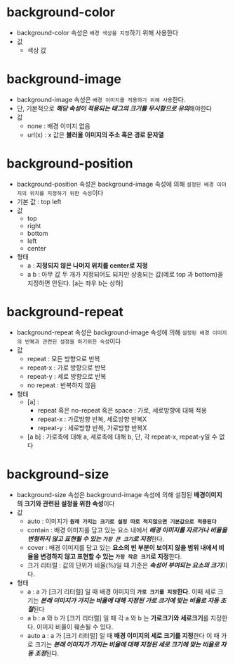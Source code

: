 # background-color
* background-color 속성은 `배경 색상을 지정`하기 위해 사용한다
* 값
    * 색상 값
# background-image
* background-image 속성은 `배경 이미지를 적용하기 위해 사용`한다.
* 단, 기본적으로 ***해당 속성이 적용되는 태그의 크기를 무시함으로 유의***해야한다
* 값
    * none : 배경 이미지 없음
    * url(x) :  x 값은 **불러올 이미지의 주소 혹은 경로 문자열**
# background-position
* background-position 속성은 background-image 속성에 의해 `설정된 배경 이미지의 위치를 지정하기 위한 속성`이다
* 기본 값 : top left
* 값
    * top
    * right
    * bottom
    * left
    * center
* 형태
    * a : **지정되지 않은 나머지 위치를 center로 지정**
    * a b : 아무 값 두 개가 지정되어도 되지만 상충되는 값(예로 top 과 bottom)을 지정하면 안된다. [a는 좌우 b는 상하]
# background-repeat
* background-repeat 속성은 background-image 속성에 의해 `설정된 배경 이미지의 반복과 관련된 설정을 하기위한 속성`이다
* 값
    * repeat : 모든 방향으로 반복
    * repeat-x : 가로 방향으로 반복
    * repeat-y : 세로 방향으로 반복
    * no repeat : 반복하지 않음
* 형태
    * [a] : 
        * repeat 혹은 no-repeat 혹은 space : 가로, 세로방향에 대해 적용
        * repeat-x : 가로방향 반복, 세로방향 반복X
        * repeat-y : 세로방향 반복, 가로방향 반복X
    * [a b] : 가로축에 대해 a, 세로축에 대해 b, 단, 각 repeat-x, repeat-y일 수 없다
# background-size
* background-size 속성은 background-image 속성에 의해 설정된 **배경이미지의 크기와 관련된 설정을 위한 속성**이다
* 값
    * auto : 이미지가 **`원래 가지는 크기로 설정 따로 적지않으면 기본값으로 적용된다`**
    * contain : 배경 이미지를 담고 있는 요소 내에서 ***배경 이미지를 자르거나 비율을 변형하지 않고 표현될 수 있는 `가장 큰 크기`로 지정***한다.
    * cover : 배경 이미지를 담고 있는 **요소의 빈 부분이 보이지 않을 범위 내에서 비율을 변경하지 않고 표현할 수 있는 `가장 작은 크기`로 지정**한다.
    * 크기 리터럴 : 값의 단위가 비율(%)일 때 기준은 ***속성이 부여되는 요소의 크기***이다.
* 형태
    * a : a 가 [크기 리터럴] 일 때 배경 이미지의 **`가로 크기를 지정`한다**. 이때 세로 크기는 ***본래 이미지가 가지는 비율에 대해 지정된 가로 크기에 맞는 비율로 자동 조절***된다
    * a b : a 와 b 가 [크기 리터럴] 일 때 각 a 와 b 는 **가로크기와 세로크기**를 지정한다. 이미지 비율이 훼손될 수 있다.
    * auto a : a 가 [크기 리터럴] 일 때 **배경 이미지의 세로 크기를 지정**한다 이 때 가로 크기는 ***본래 이미지가 가지는 비율에 대해 지정된 세로 크기에 맞는 비율로 자동 조정***된다.